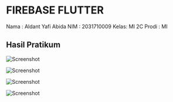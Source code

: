 # FIREBASE FLUTTER

Nama : Aldant Yafi Abida
NIM  : 2031710009
Kelas: MI 2C
Prodi : MI


## Hasil Pratikum
![Screenshot](assets/1.png)

![Screenshot](assets/2.png)

![Screenshot](assets/3.png)

![Screenshot](assets/4.png)



